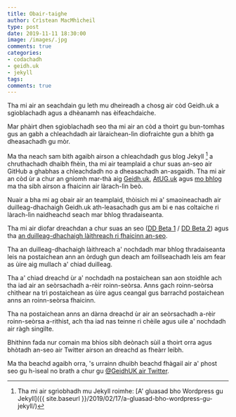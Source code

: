 ```yaml
---
title: Obair-taighe
author: Crìstean MacMhìcheil
type: post
date: 2019-11-11 18:30:00
image: /images/.jpg
comments: true
categories:
- codachadh
- geidh.uk
- jekyll
tags:
comments: true
---
```


Tha mi air an seachdain gu leth mu dheireadh a chosg air còd Geidh.uk a sgioblachadh agus a dhèanamh nas èifeachdaiche.

<!--more-->

Mar phàirt dhen sgioblachadh seo tha mi air an còd a thoirt gu bun-tomhas gus an gabh a chleachdadh  air làraichean-lìn diofraichte gun a bhith ga dheasachadh gu mòr.

Ma tha neach sam bith agaibh airson a chleachdadh gus blog Jekyll [^1] a chruthachadh dhaibh fhèin, tha mi air teamplaid a chur suas an-seo air GitHub a ghabhas a chleachdadh no a dheasachadh an-asgaidh. Tha mi air an còd ùr a chur an gnìomh mar-thà aig [Geidh.uk](https://geidh.uk/), [AtUG.uk](https://atug.uk/) agus [mo bhlog](https://macmhicheil.uk/blog/) ma tha sibh airson a fhaicinn air làrach-lìn beò.

Nuair a bha mi ag obair air an teamplaid, thòisich mi a' smaoineachadh air duilleag-dhachaigh Geidh.uk ath-leasachadh gus am bi e nas coltaiche ri làrach-lìn naidheachd seach mar bhlog thradaiseanta.

Tha mi air diofar dreachdan a chur suas an seo ([DD Beta 1](https://geidh.uk/dd-beta-1) / [DD Beta 2](https://geidh.uk/dd-beta-2)) agus tha [an duilleag-dhachaigh làithreach ri fhaicinn an-seo](https://geidh.uk/).

Tha an duilleag-dhachaigh làithreach a' nochdadh mar bhlog thradaiseanta leis na postaichean ann an òrdugh gun deach am foillseachadh leis am fear as ùire aig mullach a' chiad duilleag.

Tha a' chiad dreachd ùr a' nochdadh na postaichean san aon stoidhle ach tha iad air an seòrsachadh a-rèir roinn-seòrsa. Anns gach roinn-seòrsa chìthear na trì postaichean as ùire agus ceangal gus barrachd postaichean anns an roinn-seòrsa fhaicinn.

Tha na postaichean anns an dàrna dreachd ùr air an seòrsachadh a-rèir roinn-seòrsa a-rithist, ach tha iad nas teinne ri chèile agus uile a' nochdadh air ràgh singilte.

Bhithinn fada nur comain ma bhios sibh deònach sùil a thoirt orra agus bhòtadh an-seo air Twitter airson an dreachd as fheàrr leibh.

Ma tha beachd agaibh orra, 's urrainn dhuibh beachd fhàgail air a' phost seo gu h-ìseal no brath a chur gu [@GeidhUK air Twitter](https://www.twitter.com/GeidhUK).

[^1]: Tha mi air sgrìobhadh mu Jekyll roimhe: [A' gluasad bho Wordpress gu Jekyll]({{ site.baseurl }}/2019/02/17/a-gluasad-bho-wordpress-gu-jekyll/)
